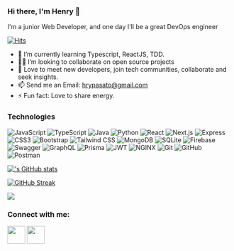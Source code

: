 ### Hi there, I'm Henry 👋

I'm a junior Web Developer, and one day I'll be a great DevOps engineer


[![Hits](https://hits.seeyoufarm.com/api/count/incr/badge.svg?url=https%3A%2F%2Fgithub.com%2Fhrypasato&count_bg=%2300C7FF&title_bg=%237E7E7E&icon=&icon_color=%2300C7FF&title=Today&edge_flat=false)](https://hits.seeyoufarm.com)


- 🌱  I’m currently learning Typescript, ReactJS, TDD.
- 🏄‍♂️ I’m looking to collaborate on open source projects
- 💬  Love to meet new developers, join tech communities, collaborate and seek insights.
- 📫  Send me an Email: hrypasato@gmail.com
- ⚡  Fun fact: Love to share energy.

### Technologies
![JavaScript](https://img.shields.io/badge/-JavaScript-black?style=flat-square&logo=javascript)
![TypeScript](https://img.shields.io/badge/-TypeScript-black?style=flat-square&logo=typescript)
![Java](https://img.shields.io/badge/-java-E34A86?style=flat-square&logo=java)
![Python](https://img.shields.io/badge/-Python-black?style=flat-square&logo=Python)
![React](https://img.shields.io/badge/-React-black?style=flat-square&logo=react)
![Next.js](https://img.shields.io/badge/-Next.js-black?style=flat-square&logo=Next.js)
![Express](https://img.shields.io/badge/-Express-black?style=flat-square&logo=Express)
![CSS3](https://img.shields.io/badge/-CSS3-1572B6?style=flat-square&logo=css3)
![Bootstrap](https://img.shields.io/badge/-Bootstrap-563D7C?style=flat-square&logo=bootstrap)
![Tailwind CSS](https://img.shields.io/badge/-TailwindCSS-blue?style=flat-square&logo=TailwindCSS)
![MongoDB](https://img.shields.io/badge/-MongoDB-green?style=flat-square&logo=mongodb)
![SQLite](https://img.shields.io/badge/-SQLite-blue?style=flat-square&logo=SQLite)
![Firebase](https://img.shields.io/badge/-Firebase-red?style=flat-square&logo=Firebase)
![Swagger](https://img.shields.io/badge/-Swagger-black?style=flat-square&logo=Swagger)
![GraphQL](https://img.shields.io/badge/-GraphQL-E10098?style=flat-square&logo=graphql)
![Prisma](https://img.shields.io/badge/-Prisma-blue?style=flat-square&logo=Prisma)
![JWT](https://img.shields.io/badge/-JWT-E10098?style=flat-square&logo=JSONWebTokens)
![NGINX](https://img.shields.io/badge/-NGINX-009639?style=flat-square&logo=NGINX)
![Git](https://img.shields.io/badge/-Git-black?style=flat-square&logo=git)
![GitHub](https://img.shields.io/badge/-GitHub-181717?style=flat-square&logo=github)
![Postman](https://img.shields.io/badge/Postman-black?style=flat-square&logo=postman)

[!['s GitHub stats](https://github-readme-stats.vercel.app/api?username=hrypasato&show_icons=true&theme=radical)](https://github.com/anuraghazra/github-readme-stats)

[![GitHub Streak](https://github-readme-streak-stats.herokuapp.com/?user=hrypasato&theme=dark)](https://git.io/streak-stats)

![](https://komarev.com/ghpvc/?username=hrypasato&color=lightgrey)


<h3 align="left">Connect with me:</h3>
<p align="left">
<a href="https://twitter.com/hrypasato" target="_blank"><img align="center" src="https://cdn2.iconfinder.com/data/icons/social-media-2285/512/1_Twitter3_colored_svg-512.png" alt="" height="40" width="40" /></a>
<a href="http://linkedin.com/in/henry-quinde" target="_blank"><img align="center" src="https://cdn2.iconfinder.com/data/icons/social-media-2285/512/1_Linkedin_unofficial_colored_svg-512.png" alt="" height="40" width="40" /></a>
